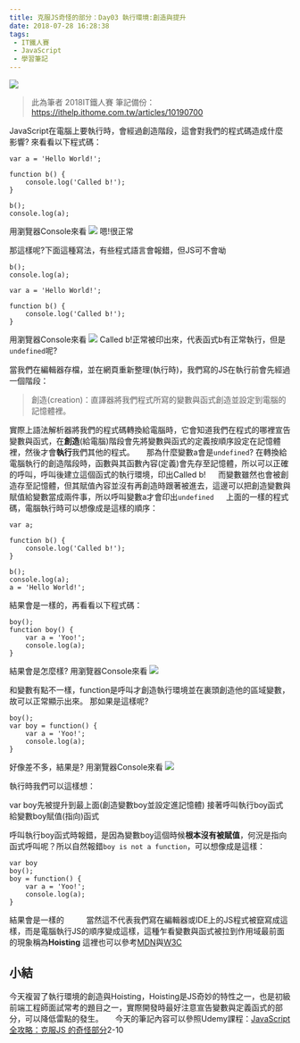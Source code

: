 ```yaml
---
title: 克服JS奇怪的部分：Day03 執行環境:創造與提升
date: 2018-07-28 16:28:38
tags:
 - IT鐵人賽
 - JavaScript
 - 學習筆記
---
```

![](https://2.bp.blogspot.com/-vuFXuz8wvrM/W1waoPQRDFI/AAAAAAAAIak/KE7E9Zpz3q0IskEuEsIOCPK0WjJUfj_nACLcBGAs/s1600/2018ITMANJS03.png)
<!-- more -->
> 此為筆者 2018IT鐵人賽 筆記備份：https://ithelp.ithome.com.tw/articles/10190700

JavaScript在電腦上要執行時，會經過創造階段，這會對我們的程式碼造成什麼影響?
來看看以下程式碼：

```JS
var a = 'Hello World!';

function b() {
    console.log('Called b!');
}

b();
console.log(a);
```
用瀏覽器Console來看
![](https://i.imgur.com/C8ZG6K0.png)
嗯!很正常

那這樣呢?下面這種寫法，有些程式語言會報錯，但JS可不會呦
```JS
b(); 
console.log(a);

var a = 'Hello World!';

function b() {
    console.log('Called b!');
}
```
用瀏覽器Console來看
![](https://i.imgur.com/HuThyMY.png)
Called b!正常被印出來，代表函式b有正常執行，但是`undefined`呢?

當我們在編輯器存檔，並在網頁重新整理(執行時)，我們寫的JS在執行前會先經過一個階段：

> 創造(creation)：直譯器將我們程式所寫的變數與函式創造並設定到電腦的記憶體裡。

實際上語法解析器將我們的程式碼轉換給電腦時，它會知道我們在程式的哪裡宣告變數與函式，在**創造**(給電腦)階段會先將變數與函式的定義按順序設定在記憶體裡，然後才會**執行**我們其他的程式。
　
那為什麼變數a會是`undefined`?
在轉換給電腦執行的創造階段時，函數與其函數內容(定義)會先存至記憶體，所以可以正確的呼叫，呼叫後建立這個函式的執行環境，印出Called b!
　
而變數雖然也會被創造存至記憶體，但其賦值內容並沒有再創造時跟著被進去，這邊可以把創造變數與賦值給變數當成兩件事，所以呼叫變數a才會印出`undefined`
　
上面的一樣的程式碼，電腦執行時可以想像成是這樣的順序：
```JS
var a;

function b() {
    console.log('Called b!');
}

b();
console.log(a);
a = 'Hello World!';
```
結果會是一樣的，再看看以下程式碼：
```JS
boy();
function boy() {
    var a = 'Yoo!';
	console.log(a);
}
```
結果會是怎麼樣?
用瀏覽器Console來看
![](https://i.imgur.com/t1ehlSQ.png)

和變數有點不一樣，function是呼叫才創造執行環境並在裏頭創造他的區域變數，故可以正常顯示出來。
那如果是這樣呢?

```JS
boy();
var boy = function() {
    var a = 'Yoo!';
	console.log(a);
}
```
好像差不多，結果是?
用瀏覽器Console來看
![](https://i.imgur.com/bZgLtLK.png)


執行時我們可以這樣想：

var boy先被提升到最上面(創造變數boy並設定進記憶體)
接著呼叫執行boy函式
給變數boy賦值(指向)函式

呼叫執行boy函式時報錯，是因為變數boy這個時候**根本沒有被賦值**，何況是指向函式呼叫呢？所以自然報錯`boy is not a function`，可以想像成是這樣：

```JS
var boy
boy();
boy = function() {
    var a = 'Yoo!';
	console.log(a);
}
```
結果會是一樣的
　
　
當然這不代表我們寫在編輯器或IDE上的JS程式被竄寫成這樣，而是電腦執行JS的順序變成這樣，這種乍看變數與函式被拉到作用域最前面的現象稱為**Hoisting**
這裡也可以參考[MDN](https://developer.mozilla.org/zh-TW/docs/Glossary/Hoisting)與[W3C](https://www.w3schools.com/js/js_hoisting.asp)

## 小結
今天複習了執行環境的創造與Hoisting，Hoisting是JS奇妙的特性之一，也是初級前端工程師面試常考的題目之一，實際開發時最好注意宣告變數與定義函式的部分，可以降低雷點的發生。 
　
今天的筆記內容可以參照Udemy課程：[JavaScript 全攻略：克服JS 的奇怪部分](https://www.udemy.com/javascriptjs/)2-10
